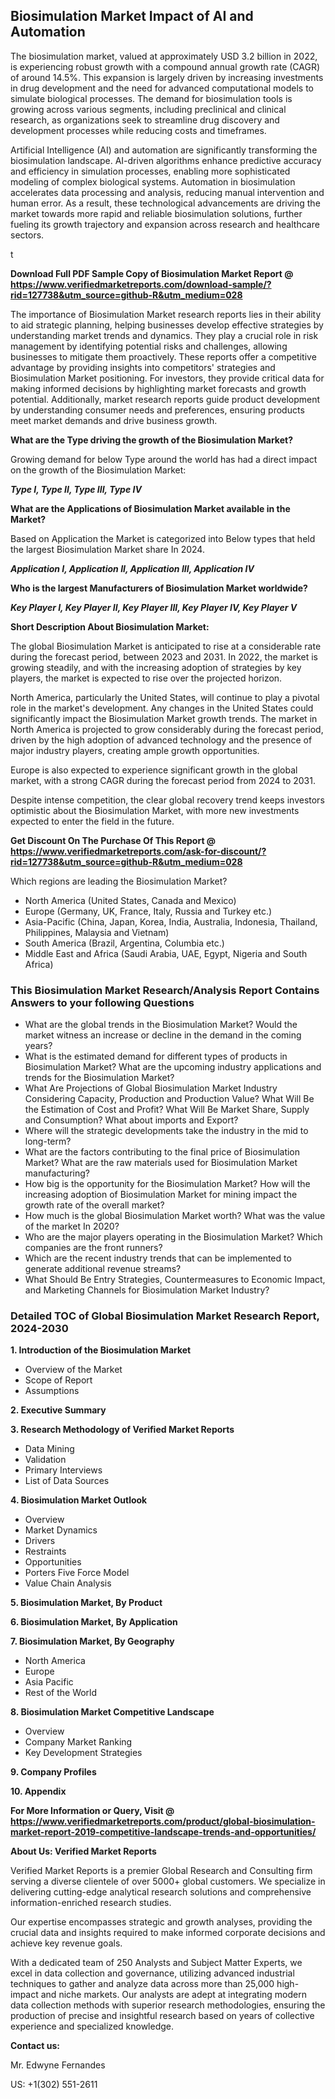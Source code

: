 <h2>Biosimulation Market Impact of AI and Automation</h2><p>The biosimulation market, valued at approximately USD 3.2 billion in 2022, is experiencing robust growth with a compound annual growth rate (CAGR) of around 14.5%. This expansion is largely driven by increasing investments in drug development and the need for advanced computational models to simulate biological processes. The demand for biosimulation tools is growing across various segments, including preclinical and clinical research, as organizations seek to streamline drug discovery and development processes while reducing costs and timeframes.</p><p>Artificial Intelligence (AI) and automation are significantly transforming the biosimulation landscape. AI-driven algorithms enhance predictive accuracy and efficiency in simulation processes, enabling more sophisticated modeling of complex biological systems. Automation in biosimulation accelerates data processing and analysis, reducing manual intervention and human error. As a result, these technological advancements are driving the market towards more rapid and reliable biosimulation solutions, further fueling its growth trajectory and expansion across research and healthcare sectors.</p>t</p><p id="" class=""><strong>Download Full PDF Sample Copy of Biosimulation Market Report @ <a href="https://www.verifiedmarketreports.com/download-sample/?rid=127738&utm_source=github-R&utm_medium=028" target="_blank">https://www.verifiedmarketreports.com/download-sample/?rid=127738&utm_source=github-R&utm_medium=028</a></strong></p><p>The importance of&nbsp;Biosimulation Market research reports lies in their ability to aid strategic planning, helping businesses develop effective strategies by understanding market trends and dynamics. They play a crucial role in risk management by identifying potential risks and challenges, allowing businesses to mitigate them proactively. These reports offer a competitive advantage by providing insights into competitors' strategies and Biosimulation Market positioning. For investors, they provide critical data for making informed decisions by highlighting market forecasts and growth potential. Additionally, market research reports guide product development by understanding consumer needs and preferences, ensuring products meet market demands and drive business growth.</p><p><strong>What are the&nbsp;Type driving the growth of the Biosimulation Market?</strong></p><p id="" class="">Growing demand for below Type around the world has had a direct impact on the growth of the Biosimulation Market:</p><em><strong>Type I, Type II, Type III, Type IV</strong></em></p><strong>What are the&nbsp;Applications&nbsp;of Biosimulation Market available in the Market?</strong></p><p id="" class="">Based on Application the Market is categorized into Below types that held the largest Biosimulation Market share In 2024.</p><em><strong>Application I, Application II, Application III, Application IV</strong></em></p><strong>Who is the largest Manufacturers of Biosimulation Market worldwide?</strong></p><p><em><strong>Key Player I, Key Player II, Key Player III, Key Player IV, Key Player V</strong></em></p><p id="" class=""><strong>Short Description About Biosimulation Market:</strong></p><p>The global Biosimulation Market is anticipated to rise at a considerable rate during the forecast period, between 2023 and 2031. In 2022, the market is growing steadily, and with the increasing adoption of strategies by key players, the market is expected to rise over the projected horizon.</p><p>North America, particularly the United States, will continue to play a pivotal role in the market's development. Any changes in the United States could significantly impact the Biosimulation Market growth trends. The market in North America is projected to grow considerably during the forecast period, driven by the high adoption of advanced technology and the presence of major industry players, creating ample growth opportunities.</p><p>Europe is also expected to experience significant growth in the global market, with a strong CAGR during the forecast period from 2024 to 2031.</p><p>Despite intense competition, the clear global recovery trend keeps investors optimistic about the Biosimulation Market, with more new investments expected to enter the field in the future.</p><p id="" class=""><strong>Get Discount On The Purchase Of This Report @ <a href="https://www.verifiedmarketreports.com/ask-for-discount/?rid=127738&utm_source=github-R&utm_medium=028" target="_blank">https://www.verifiedmarketreports.com/ask-for-discount/?rid=127738&utm_source=github-R&utm_medium=028</a></strong></p>Which regions are leading the Biosimulation Market?</p><ul><li>North America (United States, Canada and Mexico)</li><li>Europe (Germany, UK, France, Italy, Russia and Turkey etc.)</li><li>Asia-Pacific (China, Japan, Korea, India, Australia, Indonesia, Thailand, Philippines, Malaysia and Vietnam)</li><li>South America (Brazil, Argentina, Columbia etc.)</li><li>Middle East and Africa (Saudi Arabia, UAE, Egypt, Nigeria and South Africa)</li></ul><h3 id="" class="">This Biosimulation Market Research/Analysis Report Contains Answers to your following Questions</h3><ul><li>What are the global trends in the Biosimulation Market? Would the market witness an increase or decline in the demand in the coming years?</li><li>What is the estimated demand for different types of products in Biosimulation Market? What are the upcoming industry applications and trends for the Biosimulation Market?</li><li>What Are Projections of Global Biosimulation Market Industry Considering Capacity, Production and Production Value? What Will Be the Estimation of Cost and Profit? What Will Be Market Share, Supply and Consumption? What about imports and Export?</li><li>Where will the strategic developments take the industry in the mid to long-term?</li><li>What are the factors contributing to the final price of Biosimulation Market? What are the raw materials used for Biosimulation Market manufacturing?</li><li>How big is the opportunity for the Biosimulation Market? How will the increasing adoption of Biosimulation Market for mining impact the growth rate of the overall market?</li><li>How much is the global Biosimulation Market worth? What was the value of the market In 2020?</li><li>Who are the major players operating in the Biosimulation Market? Which companies are the front runners?</li><li>Which are the recent industry trends that can be implemented to generate additional revenue streams?</li><li>What Should Be Entry Strategies, Countermeasures to Economic Impact, and Marketing Channels for Biosimulation Market Industry?</li></ul><h3 id="" class="">Detailed TOC of Global Biosimulation Market Research Report, 2024-2030</h3><p id="" class=""><strong>1. Introduction of the Biosimulation Market</strong></p><ul><li>Overview of the Market</li><li>Scope of Report</li><li>Assumptions</li></ul><p id="" class=""><strong>2. Executive Summary</strong></p><p id="" class=""><strong>3. Research Methodology of Verified Market Reports</strong></p><ul><li>Data Mining</li><li>Validation</li><li>Primary Interviews</li><li>List of Data Sources</li></ul><p id="" class=""><strong>4. Biosimulation Market Outlook</strong></p><ul><li>Overview</li><li>Market Dynamics</li><li>Drivers</li><li>Restraints</li><li>Opportunities</li><li>Porters Five Force Model</li><li>Value Chain Analysis</li></ul><p id="" class=""><strong>5. Biosimulation Market, By Product</strong></p><p id="" class=""><strong>6. Biosimulation Market, By Application</strong></p><p id="" class=""><strong>7. Biosimulation Market, By Geography</strong></p><ul><li>North America</li><li>Europe</li><li>Asia Pacific</li><li>Rest of the World</li></ul><p id="" class=""><strong>8. Biosimulation Market Competitive Landscape</strong></p><ul><li>Overview</li><li>Company Market Ranking</li><li>Key Development Strategies</li></ul><p id="" class=""><strong>9. Company Profiles</strong></p><p id="" class=""><strong>10. Appendix</strong></p><p id="" class=""><strong>For More Information or Query, Visit @ <a href="https://www.verifiedmarketreports.com/product/global-biosimulation-market-report-2019-competitive-landscape-trends-and-opportunities/" target="_blank">https://www.verifiedmarketreports.com/product/global-biosimulation-market-report-2019-competitive-landscape-trends-and-opportunities/</a></strong></p><p id="" class=""><strong>About Us: Verified Market Reports</strong></p><p id="" class="">Verified Market Reports is a premier Global Research and Consulting firm serving a diverse clientele of over 5000+ global customers. We specialize in delivering cutting-edge analytical research solutions and comprehensive information-enriched research studies.</p><p id="" class="">Our expertise encompasses strategic and growth analyses, providing the crucial data and insights required to make informed corporate decisions and achieve key revenue goals.</p><p id="" class="">With a dedicated team of 250 Analysts and Subject Matter Experts, we excel in data collection and governance, utilizing advanced industrial techniques to gather and analyze data across more than 25,000 high-impact and niche markets. Our analysts are adept at integrating modern data collection methods with superior research methodologies, ensuring the production of precise and insightful research based on years of collective experience and specialized knowledge.</p><p id="" class=""><strong>Contact us:</strong></p><p id="" class="">Mr. Edwyne Fernandes</p><p id="" class="">US: +1(302) 551-2611</p>